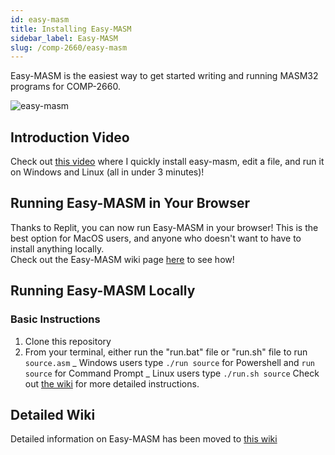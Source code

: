 ```yaml
---
id: easy-masm
title: Installing Easy-MASM
sidebar_label: Easy-MASM
slug: /comp-2660/easy-masm
---
```


Easy-MASM is the easiest way to get started writing and running MASM32 programs for COMP-2660.

![easy-masm](https://user-images.githubusercontent.com/47261508/150897022-f96b097d-8246-435c-8caf-37eb6949b10f.gif)

## Introduction Video

Check out [this video](https://youtu.be/-pYwO4sTpxI) where I quickly install easy-masm, edit a file, and run it on Windows and Linux (all in under 3 minutes)!

## Running Easy-MASM in Your Browser

Thanks to Replit, you can now run Easy-MASM in your browser! This is the best option for MacOS users, and anyone who doesn't want to have to install anything locally.  
Check out the Easy-MASM wiki page [here](https://github.com/jere-mie/easy-masm/wiki/Replit) to see how!

## Running Easy-MASM Locally

### Basic Instructions

1. Clone this repository
2. From your terminal, either run the "run.bat" file or "run.sh" file to run `source.asm`
   _ Windows users type `./run source` for Powershell and `run source` for Command Prompt
   _ Linux users type `./run.sh source`
   Check out [the wiki](https://github.com/jere-mie/easy-masm/wiki) for more detailed instructions.

## Detailed Wiki

Detailed information on Easy-MASM has been moved to [this wiki](https://github.com/jere-mie/easy-masm/wiki)

